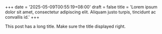 +++
date = '2025-05-09T00:55:19+08:00'
draft = false
title = 'Lorem ipsum dolor sit amet, consectetur adipiscing elit. Aliquam justo turpis, tincidunt ac convallis id.'
+++

This post has a long title. Make sure the title displayed right.
